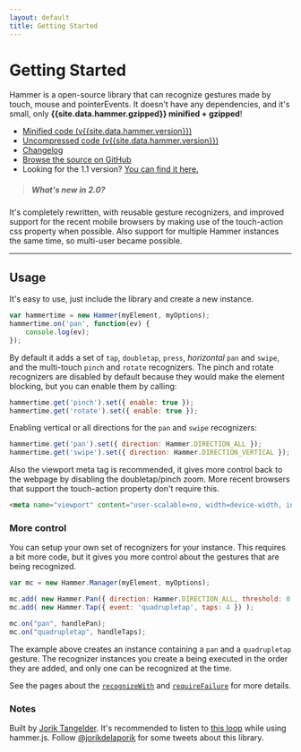 ```yaml
---
layout: default
title: Getting Started
---
```


# Getting Started
Hammer is a open-source library that can recognize gestures made by touch, mouse and pointerEvents.
It doesn't have any dependencies, and it's small, only __{{site.data.hammer.gzipped}} minified + gzipped__!

- [Minified code (v{{site.data.hammer.version}})](/dist/hammer.min.js)
- [Uncompressed code (v{{site.data.hammer.version}})](/dist/hammer.js)
- [Changelog](/changelog)
- [Browse the source on GitHub](https://github.com/hammerjs/hammer.js/tree/master/)
- Looking for the 1.1 version? [You can find it here.](https://github.com/hammerjs/hammer.js/tree/1.1.x)

> ##### What's new in 2.0?
It's completely rewritten, with reusable gesture recognizers, and improved support for the recent mobile
browsers by making use of the touch-action css property when possible. Also support for multiple Hammer
instances the same time, so multi-user became possible.

---

## Usage

It's easy to use, just include the library and create a new instance.

````js
var hammertime = new Hammer(myElement, myOptions);
hammertime.on('pan', function(ev) {
	console.log(ev);
});
````

By default it adds a set of `tap`, `doubletap`, `press`, _horizontal_ `pan` and `swipe`, and the
multi-touch `pinch` and `rotate` recognizers. The pinch and rotate recognizers are disabled by default
because they would make the element blocking, but you can enable them by calling:

````js
hammertime.get('pinch').set({ enable: true });
hammertime.get('rotate').set({ enable: true });
````

Enabling vertical or all directions for the `pan` and `swipe` recognizers:

````js
hammertime.get('pan').set({ direction: Hammer.DIRECTION_ALL });
hammertime.get('swipe').set({ direction: Hammer.DIRECTION_VERTICAL });
````

Also the viewport meta tag is recommended, it gives more control back to the webpage by disabling the
doubletap/pinch zoom. More recent browsers that support the touch-action property don't require this.

````html
<meta name="viewport" content="user-scalable=no, width=device-width, initial-scale=1, maximum-scale=1">
````

### More control
You can setup your own set of recognizers for your instance. This requires a bit more code, but it gives you more
control about the gestures that are being recognized.

````js
var mc = new Hammer.Manager(myElement, myOptions);

mc.add( new Hammer.Pan({ direction: Hammer.DIRECTION_ALL, threshold: 0 }) );
mc.add( new Hammer.Tap({ event: 'quadrupletap', taps: 4 }) );

mc.on("pan", handlePan);
mc.on("quadrupletap", handleTaps);
````
The example above creates an instance containing a `pan` and a `quadrupletap` gesture. The recognizer instances you
create a being executed in the order they are added, and only one can be recognized at the time.

See the pages about the [`recognizeWith`](/recognize-with) and [`requireFailure`](/require-failure) for
more details.

### Notes
Built by [Jorik Tangelder](https://twitter.com/jorikdelaporik). It's recommended to listen to [this loop](http://soundcloud.com/eightmedia/hammerhammerhammer) while using hammer.js.
Follow [@jorikdelaporik](https://twitter.com/jorikdelaporik) for some tweets about this library.

